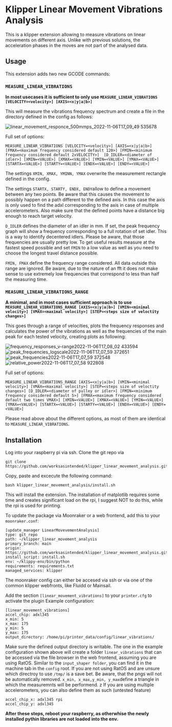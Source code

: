 # Klipper Linear Movement Vibrations Analysis
This is a klipper extension allowing to measure vibrations on linear movements on different axis. Unlike with previous solutions, the acceleration phases in the moves are not part of the analysed data. 

## Usage
This extension adds two new GCODE commands:

### `MEASURE_LINEAR_VIBRATIONS`

**In most usecases it is sufficient to only use `MEASURE_LINEAR_VIBRATIONS [VELOCITY=<velocity>] [AXIS=<x|y|a|b>]`**

This will measure the vibrations frequency spectrum and create a file in the directory defined in the config as follows:

![linear_movement_responce_500mmps_2022-11-06T17_09_49 535678](https://user-images.githubusercontent.com/20718963/200202115-f2bc1d8b-4c0a-4628-9fce-29a9f4677a4b.png)

Full set of options:

`MEASURE_LINEAR_VIBRATIONS [VELOCITY=<velocity>] [AXIS=<x|y|a|b>] [FMAX=<maximum frequency considered default 120>] [FMIN=<minimum frequency considered default 2xVELOCITY>]  [D_IDLER=<diameter of idler>] [XMIN=<VALUE>] [XMAX=<VALUE>] [YMIN=<VALUE>] [YMAX=<VALUE>] [STARTX=<VALUE>] [STARTY=<VALUE>] [ENDX=<VALUE>] [ENDY=<VALUE>]` 


The settings `XMIN, XMAX, YMINN, YMAX` overwrite the measurement rectangle defined in the config. 

The settings `STARTX, STARTY, ENDX, ENDY`allow to define a movement between any two points. Be aware that this causes the movement to possibly happen on a path different to the defined axis. In this case the axis is only used to find the adxl corresponding to the axis in case of multiple accelerometers. Also make sure that the defined points have a distance big enough to reach target velocity. 

`D_IDLER` defines the diameter of an idler in mm. If set, the peak frequency graph will show a frequency corresponding to a full rotation of set idler. This is a way to identify decentered idlers. 
Please be aware, that those frequencies are usually pretty low. To get useful results measure at the fastest speed possible and set `FMIN` to a low value as well as you need to choose the longest travel distance possible.

`FMIN, FMAX` define the frequency range considered. All data outside this range are ignored. Be aware, due to the nature of an fft it does not make sense to use extremely low frequencies that correspond to less than half the measuring time. 


### `MEASURE_LINEAR_VIBRATIONS_RANGE`

**A minimal, and in most cases sufficient approach is to use `MEASURE_LINEAR_VIBRATIONS_RANGE [AXIS=<x|y|a|b>] [VMIN=<minimal velocity>] [VMAX=<maximal velocity>] [STEP=<steps size of veloctity changes>] `**

This goes through a range of velocities, plots the frequency responses and calculates the power of the vibrations as well as the frequencies of the main peak for each tested velocity, creating plots as following:

![frequency_responses_v-range2022-11-06T17_08_02 433594](https://user-images.githubusercontent.com/20718963/200202266-a883232b-1224-411b-a94e-f77ac19949a1.png)
![peak_frequencies_logscale2022-11-06T17_07_59 372651](https://user-images.githubusercontent.com/20718963/200202268-af71abc2-f7da-4b48-abc4-52446ad53799.png)
![peak_frequencies2022-11-06T17_07_59 372548](https://user-images.githubusercontent.com/20718963/200202269-74b2b992-c81d-4a02-8ba2-dcfa5e0c7d72.png)
![relative_power2022-11-06T17_07_58 922808](https://user-images.githubusercontent.com/20718963/200202270-86e9d408-2246-4992-bf54-3dbf3c8bc380.png)


Full set of options:

`MEASURE_LINEAR_VIBRATIONS_RANGE [AXIS=<x|y|a|b>] [VMIN=<minimal velocity>] [VMAX=<maximal velocity>] [STEP=<steps size of veloctity changes>] [D_IDLER=<diameter of pulley or idler>] [FMIN=<minimum frequency considered default 5>] [FMAX=<maximum frequency considered default two times VMAX>] [XMIN=<VALUE>] [XMAX=<VALUE>] [YMIN=<VALUE>] [YMAX=<VALUE>] [STARTX=<VALUE>] [STARTY=<VALUE>] [ENDX=<VALUE>] [ENDY=<VALUE>]` 


Please read above about the different options, as most of them are identical to `MEASURE_LINEAR_VIBRATIONS`.




## Installation

Log into your raspberry pi via ssh. Clone the git repo via
```
git clone https://github.com/worksasintended/klipper_linear_movement_analysis.git
```
Copy, paste and excecute the following command:
``` 
bash klipper_linear_movement_analysis/install.sh
```
This will install the extension. The installation of matplotlib requires some time and creates significant load on the rpi, I suggest NOT to do this, while the rpi is used for printing. 

To update the package via Moonraker or a web frontend, add this to your `moonraker.conf`:
```
[update_manager LinearMovevementAnalysis]
type: git_repo
path: ~/klipper_linear_movement_analysis
primary_branch: main
origin: https://github.com/worksasintended/klipper_linear_movement_analysis.git
install_script: install.sh
env: ~/klippy-env/bin/python
requirements: requirements.txt
managed_services: klipper

```
The moonraker config can either be accesed via ssh or via one of the common klipper webfronts, like Fluidd or Mainsail. 


Add the section `[linear_movement_vibrations]` to your `printer.cfg` to activate the plugin
Example configuration:
```
[linear_movement_vibrations]
accel_chip: adxl345
x_min: 5
x_max: 175
y_min: 5
y_max: 175
output_directory: /home/pi/printer_data/config/linear_vibrations/
```
Make sure the defined output directory is writable. The one in the example configuration shown above will create a folder `linear_vibrations` that can be accessed via the file browser in the web frontend, assuming you are using RatOS. Similar to the `input_shaper folder`, you can find it in the machine tab in the `config` root.  If you are not using RatOS and are unsure which directroy to use `/tmp/` is a save bet. Be aware, that the pngs will not be automatically removed.
`x_min, x_max,y_min, y_max`define a triangle in which the measuremnts will be performend. 
z
If you are using multiple accelerometers, you can also define them as such (untested feature)
```
accel_chip_x: adxl345 rpi
accel_chip_y: adxl345
```
**After these steps, reboot your raspberry, as otherwhise the newly installed pythin libraries are not loaded into the env.**  

